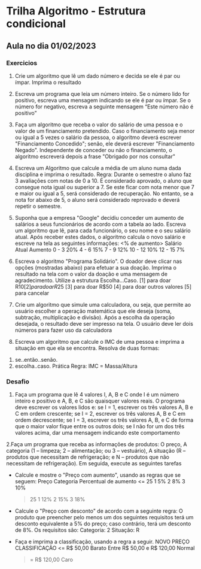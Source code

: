 # Trilha Algoritmo - Estrutura condicional

## Aula no dia 01/02/2023

### Exercicios

1. Crie um algoritmo que lê um dado número e decida se ele é par ou ímpar.
   Imprima o resultado

2. Escreva um programa que leia um número inteiro. Se o número lido
   for positivo, escreva uma mensagem indicando se ele é par ou ímpar. Se
   o número for negativo, escreva a seguinte mensagem “Este número não
   é positivo”

3. Faça um algoritmo que receba o valor do
   salário de uma pessoa e o valor de um
   financiamento pretendido. Caso o
   financiamento seja menor ou igual a 5 vezes o
   salário da pessoa, o algoritmo deverá escrever
   "Financiamento Concedido"; senão, ele deverá
   escrever "Financiamento Negado".
   Independente de conceder ou não o
   financiamento, o algoritmo escreverá depois a
   frase "Obrigado por nos consultar"

4. Escreva um Algoritmo que calcule a média de
   um aluno numa dada disciplina e imprima o
   resultado.
   Regra: Durante o semestre o aluno faz 3
   avaliações com notas de 0 a 10. É considerado
   aprovado, o aluno que consegue nota igual ou
   superior a 7. Se este ficar com nota menor que 7 e
   maior ou igual a 5, será considerado de
   recuperação. No entanto, se a nota for abaixo de
   5, o aluno será considerado reprovado e deverá
   repetir o semestre.

5. Suponha que a empresa "Google" decidiu
   conceder um aumento de salários a seus
   funcionários de acordo com a tabela ao lado.
   Escreva um algoritmo que lê, para cada
   funcionário, o seu nome e o seu salário atual.
   Após receber estes dados, o algoritmo calcula o
   novo salário e escreve na tela as seguintes
   informações:
   <% de aumento> <salario atual> <salario novo>
   Salário Atual Aumento
   0 - 3 20%
   4 - 6 15%
   7 - 9 12%
   10 - 12 10%
   12 - 15 7%

6. Escreva o algoritmo "Programa Solidário". O doador deve clicar nas
   opções (mostradas abaixo) para efetuar a sua doação. Imprima o
   resultado na tela com o valor da doação e uma mensagem de
   agradecimento. Utilize a estrutura Escolha...Caso.
   [1] para doar R$10
   [2] para doar R$25
   [3] para doar R$50
   [4] para doar outros valores
   [5] para cancelar

7. Crie um algoritmo que simule uma calculadora,
   ou seja, que permite ao usuário escolher a
   operação matemática que ele deseja (soma,
   subtração, multiplicação e divisão). Após a
   escolha da operação desejada, o resultado deve
   ser impresso na tela. O usuário deve ler dois
   números para fazer uso da calculadora

8. Escreva um algoritmo que calcule
   o IMC de uma pessoa e imprima a
   situação em que ela se encontra.
   Resolva de duas formas:

1) se..então..senão.
2) escolha..caso.
   Prática
   Regra:
   IMC = Massa/Altura

### Desafio

1. Faça um programa que lê 4 valores I, A, B e C onde I é um número inteiro e
   positivo e A, B, e C são quaisquer valores reais. O programa deve escrever os
   valores lidos e:
   se I = 1, escrever os três valores A, B e C em ordem crescente;
   se I = 2, escrever os três valores A, B e C em ordem decrescente;
   se I = 3, escrever os três valores A, B, e C de forma que o maior valor fique
   entre os outros dois;
   se I não for um dos três valores acima, dar uma mensagem indicando este
   comportamento

2.Faça um programa que receba as informações de produtos:
O preço,
A categoria (1 – limpeza; 2 – alimentação; ou 3 – vestuário),
A situação (R – produtos que necessitam de refrigeração; e N – produtos que
não necessitam de refrigeração).
Em seguida, execute as seguintes tarefas

- Calcule e mostre o "Preço com aumento", usando as regras que se seguem:
  Preço Categoria Percentual de aumento
  <= 25
  1 5%
  2 8%
  3 10%

  > 25 1 12%
  > 2 15%
  > 3 18%

- Calcule o "Preço com desconto" de acordo com a seguinte regra:
  O produto que preencher pelo menos um dos seguintes requisitos terá um
  desconto equivalente a 5% do preço; caso contrário, terá um desconto de 8%.
  Os requisitos são:
  Categoria: 2
  Situação: R

- Faça e imprima a classificação, usando a regra a seguir.
  NOVO PREÇO CLASSIFICAÇÃO
  <= R$ 50,00 Barato
  Entre R$ 50,00 e R$ 120,00 Normal
  > = R$ 120,00 Caro
